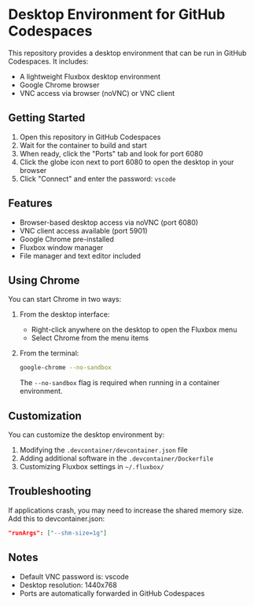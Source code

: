 # Desktop Environment for GitHub Codespaces

This repository provides a desktop environment that can be run in GitHub Codespaces. It includes:

- A lightweight Fluxbox desktop environment
- Google Chrome browser
- VNC access via browser (noVNC) or VNC client

## Getting Started

1. Open this repository in GitHub Codespaces
2. Wait for the container to build and start
3. When ready, click the "Ports" tab and look for port 6080
4. Click the globe icon next to port 6080 to open the desktop in your browser
5. Click "Connect" and enter the password: `vscode`

## Features

- Browser-based desktop access via noVNC (port 6080)
- VNC client access available (port 5901)
- Google Chrome pre-installed
- Fluxbox window manager
- File manager and text editor included

## Using Chrome

You can start Chrome in two ways:
1. From the desktop interface:
   - Right-click anywhere on the desktop to open the Fluxbox menu
   - Select Chrome from the menu items

2. From the terminal:
   ```bash
   google-chrome --no-sandbox
   ```
   The `--no-sandbox` flag is required when running in a container environment.

## Customization

You can customize the desktop environment by:

1. Modifying the `.devcontainer/devcontainer.json` file
2. Adding additional software in the `.devcontainer/Dockerfile`
3. Customizing Fluxbox settings in `~/.fluxbox/`

## Troubleshooting

If applications crash, you may need to increase the shared memory size. Add this to devcontainer.json:

```json
"runArgs": ["--shm-size=1g"]
```

## Notes

- Default VNC password is: vscode
- Desktop resolution: 1440x768
- Ports are automatically forwarded in GitHub Codespaces